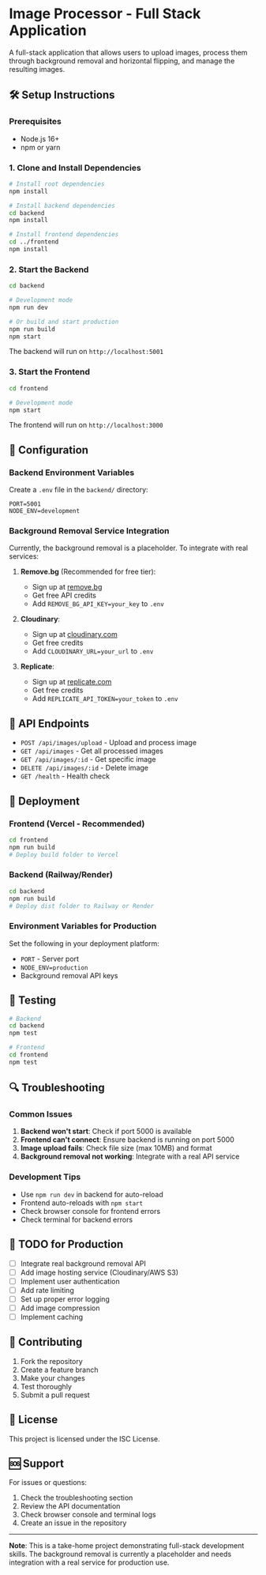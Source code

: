 # Image Processor - Full Stack Application

A full-stack application that allows users to upload images, process them through background removal and horizontal flipping, and manage the resulting images.

## 🛠️ Setup Instructions

### Prerequisites

- Node.js 16+ 
- npm or yarn

### 1. Clone and Install Dependencies

```bash
# Install root dependencies
npm install

# Install backend dependencies
cd backend
npm install

# Install frontend dependencies
cd ../frontend
npm install
```

### 2. Start the Backend

```bash
cd backend

# Development mode
npm run dev

# Or build and start production
npm run build
npm start
```

The backend will run on `http://localhost:5001`

### 3. Start the Frontend

```bash
cd frontend

# Development mode
npm start
```

The frontend will run on `http://localhost:3000`

## 🔧 Configuration

### Backend Environment Variables

Create a `.env` file in the `backend/` directory:

```env
PORT=5001
NODE_ENV=development
```

### Background Removal Service Integration

Currently, the background removal is a placeholder. To integrate with real services:

1. **Remove.bg** (Recommended for free tier):
   - Sign up at [remove.bg](https://remove.bg/api)
   - Get free API credits
   - Add `REMOVE_BG_API_KEY=your_key` to `.env`

2. **Cloudinary**:
   - Sign up at [cloudinary.com](https://cloudinary.com)
   - Get free credits
   - Add `CLOUDINARY_URL=your_url` to `.env`

3. **Replicate**:
   - Sign up at [replicate.com](https://replicate.com)
   - Get free credits
   - Add `REPLICATE_API_TOKEN=your_token` to `.env`

## 📡 API Endpoints

- `POST /api/images/upload` - Upload and process image
- `GET /api/images` - Get all processed images
- `GET /api/images/:id` - Get specific image
- `DELETE /api/images/:id` - Delete image
- `GET /health` - Health check

## 🚀 Deployment

### Frontend (Vercel - Recommended)

```bash
cd frontend
npm run build
# Deploy build folder to Vercel
```

### Backend (Railway/Render)

```bash
cd backend
npm run build
# Deploy dist folder to Railway or Render
```

### Environment Variables for Production

Set the following in your deployment platform:
- `PORT` - Server port
- `NODE_ENV=production`
- Background removal API keys

## 🧪 Testing

```bash
# Backend
cd backend
npm test

# Frontend
cd frontend
npm test
```

## 🔍 Troubleshooting

### Common Issues

1. **Backend won't start**: Check if port 5000 is available
2. **Frontend can't connect**: Ensure backend is running on port 5000
3. **Image upload fails**: Check file size (max 10MB) and format
4. **Background removal not working**: Integrate with a real API service

### Development Tips

- Use `npm run dev` in backend for auto-reload
- Frontend auto-reloads with `npm start`
- Check browser console for frontend errors
- Check terminal for backend errors

## 📝 TODO for Production

- [ ] Integrate real background removal API
- [ ] Add image hosting service (Cloudinary/AWS S3)
- [ ] Implement user authentication
- [ ] Add rate limiting
- [ ] Set up proper error logging
- [ ] Add image compression
- [ ] Implement caching

## 🤝 Contributing

1. Fork the repository
2. Create a feature branch
3. Make your changes
4. Test thoroughly
5. Submit a pull request

## 📄 License

This project is licensed under the ISC License.

## 🆘 Support

For issues or questions:
1. Check the troubleshooting section
2. Review the API documentation
3. Check browser console and terminal logs
4. Create an issue in the repository

---

**Note**: This is a take-home project demonstrating full-stack development skills. The background removal is currently a placeholder and needs integration with a real service for production use.

